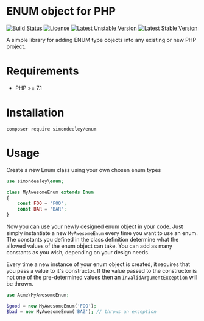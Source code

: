 ENUM object for PHP
=======================

[![Build Status](https://travis-ci.org/simondeeley/enum.svg?branch=master)](https://travis-ci.org/simondeeley/enum)
[![License](https://poser.pugx.org/simondeeley/enum/license?format=flat-square)](https://packagist.org/packages/simondeeley/enum)
[![Latest Unstable Version](https://poser.pugx.org/simondeeley/enum/v/unstable?format=flat-square)](https://packagist.org/packages/simondeeley/enum)
[![Latest Stable Version](https://poser.pugx.org/simondeeley/enum/v/stable?format=flat-square)](https://packagist.org/packages/simondeeley/enum)

A simple library for adding ENUM type objects into any existing or new PHP project.


Requirements
============

* PHP >= 7.1

Installation
============

    composer require simondeeley/enum


Usage
=====

Create a new Enum class using your own chosen enum types

```php
use simondeeley\enum;

class MyAwesomeEnum extends Enum
{
    const FOO = 'FOO';
    const BAR = 'BAR';
}
```

Now you can use your newly designed enum object in your code. Just simply instantiate a new `MyAwesomeEnum` every time you want to use an enum. The constants you defined in the class definition determine what the allowed values of the enum object can take. You can add as many constants as you wish, depending on your design needs.

Every time a new instance of your enum object is created, it requires that you pass a value to it's constructor. If the value passed to the constructor is not one of the pre-determined values then an `InvalidArgumentException` will be thrown.

```php
use Acme\MyAwesomeEnum;

$good = new MyAwesomeEnum('FOO');
$bad = new MyAwesomeEnum('BAZ'); // throws an exception
```
